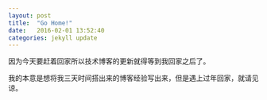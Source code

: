 ```yaml
---
layout: post
title:  "Go Home!"
date:   2016-02-01 13:52:40
categories: jekyll update
---
```


因为今天要赶着回家所以技术博客的更新就得等到我回家之后了。

我的本意是想将我三天时间搭出来的博客经验写出来，但是遇上过年回家，就请见谅。

